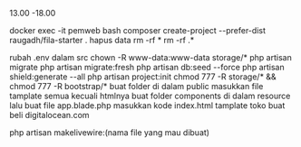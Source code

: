 13.00 -18.00

docker exec -it pemweb bash
composer create-project --prefer-dist raugadh/fila-starter .
hapus data
rm -rf *
rm -rf .*

rubah .env dalam src
chown -R www-data:www-data storage/*
php artisan migrate
php artisan migrate:fresh
php artisan db:seed --force
php artisan shield:generate --all
php artisan project:init
chmod 777 -R storage/* && chmod 777 -R bootstrap/*
buat folder di dalam public
masukkan file tamplate semua kecuali htmlnya
buat folder components di dalam resource lalu buat file app.blade.php masukkan kode index.html tamplate 
toko buat beli 
digitalocean.com

php artisan makelivewire:(nama file yang mau dibuat)